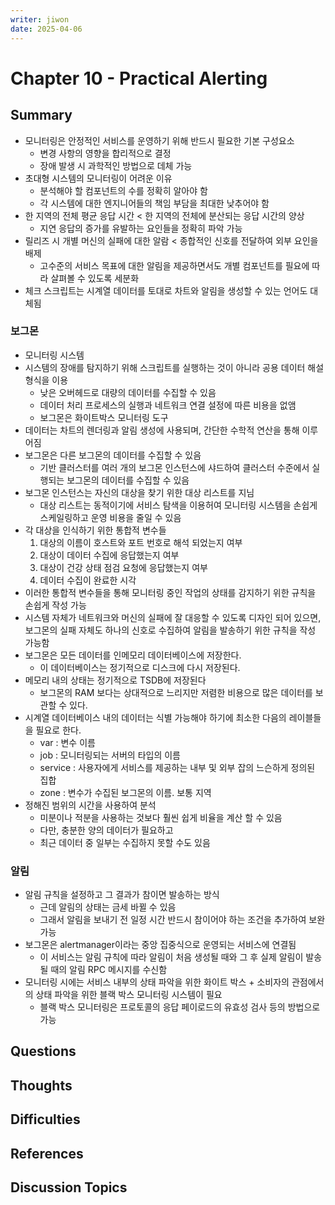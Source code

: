 ```yaml
---
writer: jiwon
date: 2025-04-06
---
```


# Chapter 10 - Practical Alerting

## Summary

- 모니터링은 안정적인 서비스를 운영하기 위해 반드시 필요한 기본 구성요소
  - 변경 사항의 영향을 합리적으로 결정
  - 장애 발생 시 과학적인 방법으로 데체 가능
- 초대형 시스템의 모니터링이 어려운 이유
  - 분석해야 할 컴포넌트의 수를 정확히 알아야 함
  - 각 시스템에 대한 엔지니어들의 책임 부담을 최대한 낮추어야 함
- 한 지역의 전체 평균 응답 시간 < 한 지역의 전체에 분산되는 응답 시간의 양상
  - 지연 응답의 증가를 유발하는 요인들을 정확히 파악 가능
- 릴리즈 시 개별 머신의 실패에 대한 알람 < 종합적인 신호를 전달하여 외부 요인을 배제
  - 고수준의 서비스 목표에 대한 알림을 제공하면서도 개별 컴포넌트를 필요에 따라 살펴볼 수 있도록 세분화
- 체크 스크립트는 시계열 데이터를 토대로 차트와 알림을 생성할 수 있는 언어도 대체됨

### 보그몬

- 모니터링 시스템
- 시스템의 장애를 탐지하기 위해 스크립트를 실행하는 것이 아니라 공용 데이터 해설 형식을 이용
  - 낮은 오버헤드로 대량의 데이터를 수집할 수 있음
  - 데이터 처리 프로세스의 실행과 네트워크 연결 설정에 따른 비용을 없앰
  - 보그몬은 화이트박스 모니터링 도구
- 데이터는 차트의 렌더링과 알림 생성에 사용되며, 간단한 수학적 연산을 통해 이루어짐
- 보그몬은 다른 보그몬의 데이터를 수집할 수 있음
  - 기반 클러스터를 여러 개의 보그몬 인스턴스에 샤드하여 클러스터 수준에서 실행되는 보그몬의 데이터를 수집할 수 있음
- 보그몬 인스턴스는 자신의 대상을 찾기 위한 대상 리스트를 지님
  - 대상 리스트는 동적이기에 서비스 탐색을 이용허여 모니터링 시스템을 손쉽게 스케일링하고 운영 비용을 줄일 수 있음
- 각 대상을 인식하기 위한 통합적 변수들
  1. 대상의 이름이 호스트와 포트 번호로 해석 되었는지 여부
  2. 대상이 데이터 수집에 응답했는지 여부
  3. 대상이 건강 상태 점검 요청에 응답했는지 여부
  4. 데이터 수집이 완료한 시각
- 이러한 통합적 변수들을 통해 모니터링 중인 작업의 상태를 감지하기 위한 규칙을 손쉽게 작성 가능
- 시스템 자체가 네트워크와 머신의 실패에 잘 대응할 수 있도록 디자인 되어 있으면, 보그몬의 실패 자체도 하나의 신호로 수집하여 알림을 발송하기 위한 규칙을 작성 가능함
- 보그몬은 모든 데이터를 인메모리 데이터베이스에 저장한다.
  - 이 데이터베이스는 정기적으로 디스크에 다시 저장된다.
- 메모리 내의 상태는 정기적으로 TSDB에 저장된다
  - 보그몬의 RAM 보다는 상대적으로 느리지만 저렴한 비용으로 많은 데이터를 보관할 수 있다.
- 시계열 데이터베이스 내의 데이터는 식별 가능해야 하기에 최소한 다음의 레이블들을 필요로 한다.
  - var : 변수 이름
  - job : 모니터링되는 서버의 타입의 이름
  - service : 사용자에게 서비스를 제공하는 내부 및 외부 잡의 느슨하게 정의된 집합
  - zone : 변수가 수집된 보그몬의 이름. 보통 지역
- 정해진 범위의 시간을 사용하여 분석
  - 미분이나 적분을 사용하는 것보다 훨씬 쉽게 비율을 계산 할 수 있음
  - 다만, 충분한 양의 데이터가 필요하고
  - 최근 데이터 중 일부는 수집하지 못할 수도 있음

### 알림

- 알림 규칙을 설정하고 그 결과가 참이면 발송하는 방식
  - 근데 알림의 상태는 금세 바뀔 수 있음
  - 그래서 알림을 보내기 전 일정 시간 반드시 참이어야 하는 조건을 추가하여 보완 가능
- 보그몬은 alertmanager이라는 중앙 집중식으로 운영되는 서비스에 연결됨
  - 이 서비스는 알림 규칙에 따라 알림이 처음 생성될 때와 그 후 실제 알림이 발송 될 때의 알림 RPC 메시지를 수신함
- 모니터링 시에는 서비스 내부의 상태 파악을 위한 화이트 박스 + 소비자의 관점에서의 상태 파악을 위한 블랙 박스 모니터링 시스템이 필요
  - 블랙 박스 모니터링은 프로토콜의 응답 페이로드의 유효성 검사 등의 방법으로 가능

## Questions
<!-- 읽으며 궁금했던 점 -->

## Thoughts
<!-- 내 생각 -->

## Difficulties
<!-- 어려웠던 점 -->

## References
<!-- 추가 찾아본 레퍼런스 -->

## Discussion Topics
<!-- 다른 사람의 의견이 궁금한 부분 -->
